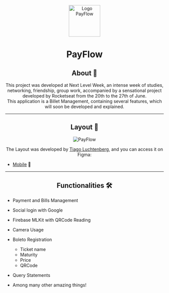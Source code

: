 <p align="center">
      <img src="https://user-images.githubusercontent.com/59374587/122830149-4f3dc700-d2be-11eb-9fe2-316561d10772.png" width="100" alt="Logo PayFlow"/>
</p>

<h1 align="center">PayFlow</h1>

<h2 align="center">About 📖</h2>

<p align="center">
    This project was developed at Next Level Week, an intense week of studies, networking, friendship, group work, accompanied by a sensational project developed by Rocketseat from the 20th to the 27th of June.<br>
    This application is a Billet Management, containing several features, which will soon be developed and explained.<br>
</p>

---

<h2 align="center">Layout 🎨</h2>

   <p align="center">
      <img alt="PayFlow" title="PayFlow" src="https://user-images.githubusercontent.com/59374587/122856653-86779c80-d2ed-11eb-8927-8c5433dc37d3.png" />
   </p>

   <p align="center">
      The Layout was developed by <a href="https://instagram.com/tiagoluchtenberg">Tiago Luchtenberg</a>, and you can access it on Figma:
   
   - <a href="https://www.figma.com/file/kLK7FYnWKMoN68sQXcSniu/PayFlow">Mobile</a> 📱
   </p>

---   

<h2 align="center">Functionalities 🛠️</h2>

   <p>
   
- Payment and Bills Management
- Social login with Google
- Firebase MLKit with QRCode Reading
- Camera Usage
- Boleto Registration
   - Ticket name
   - Maturity
   - Price
   - QRCode
- Query Statements
- Among many other amazing things!

   </p>

